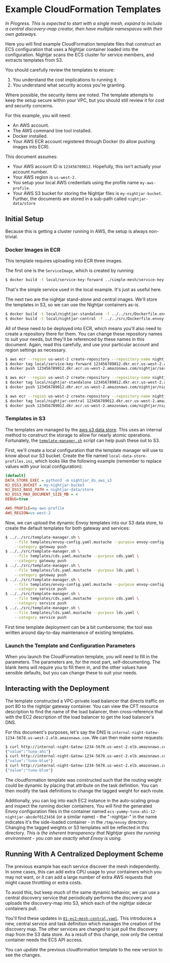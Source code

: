 # Example CloudFormation Templates

*In Progress.  This is expected to start with a single mesh, expand to include a central discovery-map creator, then have multiple namespaces with their own gateways.*

Here you will find example CloudFormation template files that construct an ECS configuration that uses a Nightjar container loaded into the configuration.  Nightjar scans the ECS cluster for service members, and extracts templates from S3.

You should carefully review the templates to ensure:

1. You understand the cost implications to running it.
1. You understand what security access you're granting.

Where possible, the security items are noted.  The template attempts to keep the setup secure within your VPC, but you should still review it for cost and security concerns.

For this example, you will need:

* An AWS account.
* The AWS command line tool installed.
* Docker installed.
* Your AWS ECR account registered through Docker (to allow pushing images into ECR).

This document assumes:

* Your AWS account ID is `123456789012`.  Hopefully, this isn't actually your account number.
* Your AWS region is `us-west-2`.
* You setup your local AWS credentials using the profile name `my-aws-profile`.
* Your AWS S3 bucket for storing the Nightjar files is `my-nightjar-bucket`.  Further, the documents are stored in a sub-path called `nightjar-data/store`


## Initial Setup

Because this is getting a cluster running in AWS, the setup is always non-trivial.

### Docker Images in ECR

This template requires uploading into ECR three images.

The first one is the `ServiceImage`, which is created by running:

```bash
$ docker build -t local/service-key-forward ../simple-mesh/service-key-forward
```

That's the simple service used in the local example.  It's just as useful here.

The next two are the nightjar stand-alone and central images.  We'll store the templates in S3, so we can use the Nightjar containers as-is.

```bash
$ docker build -t local/nightjar-standalone -f ../../src/Dockerfile.envoy-standalone ../../src
$ docker build -t local/nightjar-central -f ../../src/Dockerfile.envoy-central ../../src
```

All of these need to be deployed into ECR, which means you'll also need to create a repository there for them.  You can change these repository names to suit your needs, but they'll be referenced by these names in this document.  Again, read this carefully, and use your particular account and region settings as necessary.

```bash
$ aws ecr --region us-west-2 create-repository --repository-name nightjar/service-key-forward
$ docker tag local/service-key-forward 123456789012.dkr.ecr.us-west-2.amazonaws.com/nightjar/service-key-forward
$ docker push 123456789012.dkr.ecr.us-west-2.amazonaws.com/nightjar/service-key-forward

$ aws ecr --region us-west-2 create-repository --repository-name nightjar/nightjar-standalone
$ docker tag local/nightjar-standalone 123456789012.dkr.ecr.us-west-2.amazonaws.com/nightjar/nightjar-standalone
$ docker push 123456789012.dkr.ecr.us-west-2.amazonaws.com/nightjar/nightjar-standalone

$ aws ecr --region us-west-2 create-repository --repository-name nightjar/nightjar-central
$ docker tag local/nightjar-central 123456789012.dkr.ecr.us-west-2.amazonaws.com/nightjar/nightjar-central
$ docker push 123456789012.dkr.ecr.us-west-2.amazonaws.com/nightjar/nightjar-central
```

### Templates in S3

The templates are managed by the [aws s3 data store](../../docs/store-aws-s3.md).  This uses an internal method to construct the storage to allow for nearly atomic operations.  Fortunately, the [`template-manager.sh`](../../docs/templates.md) script can help push these out to S3.

First, we'll create a local configuration that the template manager will use to know about our S3 bucket.  Create the file named `local-data-store-profiles.ini`, which looks like the following example (remember to replace values with your local configuration):

```ini
[default]
DATA_STORE_EXEC = python3 -m nightjar_ds_aws_s3
NJ_DSS3_BUCKET = my-nightjar-bucket
NJ_DSS3_BASE_PATH = nightjar-data/store
NJ_DSS3_MAX_DOCUMENT_SIZE_MB = 4
DEBUG=true

AWS_PROFILE=my-aws-profile
AWS_REGION=us-west-2
```

Now, we can upload the dynamic Envoy templates into our S3 data store, to create the default templates for both gateway and services:

```bash
$ ../../src/template-manager.sh \
    --file templates/envoy-config.yaml.mustache --purpose envoy-config.yaml \
    --category gateway push
$ ../../src/template-manager.sh \
    --file templates/cds.yaml.mustache --purpose cds.yaml \
    --category gateway push
$ ../../src/template-manager.sh \
    --file templates/lds.yaml.mustache --purpose lds.yaml \
    --category gateway push
$ ../../src/template-manager.sh \
    --file templates/envoy-config.yaml.mustache --purpose envoy-config.yaml \
    --category service push
$ ../../src/template-manager.sh \
    --file templates/cds.yaml.mustache --purpose cds.yaml \
    --category service push
$ ../../src/template-manager.sh \
    --file templates/lds.yaml.mustache --purpose lds.yaml \
    --category service push
```

First time template deployment can be a bit cumbersome; the tool was written around day-to-day maintenance of existing templates.


### Launch the Template and Configuration Parameters

When you launch the CloudFormation template, you will need to fill in the parameters.  The parameters are, for the most part, self-documenting.  The blank items will require you to fill them in, and the other values have sensible defaults, but you can change these to suit your needs. 


## Interacting with the Deployment

The template constructed a VPC-private load balancer that directs traffic on port 80 to the nightjar gateway container.  You can view the CFT resource description to find the name of the load balancer, then cross-reference that with the EC2 description of the load balancer to get the load balancer's DNS.

For this document's purposes, let's say the DNS is `internal-night-Gatew-1234-5678.us-west-2.elb.amazonaws.com`.  We can then make some requests:

```bash
$ curl http://internal-night-Gatew-1234-5678.us-west-2.elb.amazonaws.com/key/tuna
{"value":"tuna-ahi"}
$ curl http://internal-night-Gatew-1234-5678.us-west-2.elb.amazonaws.com/key/tuna
{"value":"tuna-blue"}
$ curl http://internal-night-Gatew-1234-5678.us-west-2.elb.amazonaws.com/forward/tuna
{"value":"tuna-blue"}
```

The cloudformation template was constructed such that the routing weight could be dynamic by placing that attribute on the task definition.  You can then modify the task definitions to change the tagged weight for each route.

Additionally, you can log into each EC2 instance in the auto-scaling group and inspect the running docker containers.  You will find the generated Envoy configuration files in the container named `ecs-yummy-tuna-ahi-12-nightjar-abcdef0123456` (or a similar name) - the "-nightjar-" in the name indicates it's the side-loaded container - in the `/tmp/envoy` directory.  Changing the tagged weights or S3 templates will be reflected in this directory.  *This is the inherent transparency that Nightjar gives the running environment - you can see exactly what Envoy is using.*


## Running With A Centralized Deployment Scheme

The previous example has each service discover the mesh independently.  In some cases, this can add extra CPU usage to your containers which you may not want, or it can add a large number of extra AWS requests that might cause throttling or extra costs.

To avoid this, but keep much of the same dynamic behavior, we can use a central discovery service that periodically performs the discovery and uploads the discovery-map into S3, which each of the nightjar sidecar containers pull.

You'll find these updates in [`01-ec2-mesh-central.yaml`](01-ec2-mesh-central.yaml).  This introduces a new, central service and task definition which manages the creation of the discovery map.  The other services are changed to just pull the discovery map from the S3 data store.  As a result of this change, now only the central container needs the ECS API access.

You can *update* the previous cloudformation template to the new version to see the changes.
